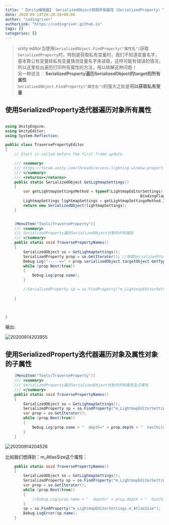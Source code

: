 ```yaml
---
title: "【Unity编辑器】 SerializedObject获取所有属性（SerializedProperty）"
date: 2020-09-14T20:20:28+08:00
author: "codingriver"
authorLink: "https://codingriver.github.io"
tags: []
categories: []
---
```


> unity editor当使用`SerializedObject.FindProperty("属性名")`获取`SerializedProperty`时，特别是获取私有变量时，我们不知道变量名字，基本靠公有变量转私有变量猜测变量名字来读取，这样可能有错误的情况，所以这里给出遍历打印所有属性的方法，用以排解这种问题！  
> 另一种说法： **SerializedProperty遍历SerializedObject的target的所有属性**  
> `SerializedObject.FindProperty("属性名")`的强大之处是**可以获取私有变量**  

<!--more-->

## 使用SerializedProperty迭代器遍历对象所有属性
```csharp

using UnityEngine;
using UnityEditor;
using System.Reflection;

public class TraversePropertyEditor
{
    // Start is called before the first frame update

    /// <summary>
    /// https://forum.unity.com/threads/access-lighting-window-properties-in-script.328342/
    /// </summary>
    /// <returns></returns>
    public static SerializedObject GetLighmapSettings()
    {
        var getLightmapSettingsMethod = typeof(LightmapEditorSettings).GetMethod("GetLightmapSettings",
                                                            BindingFlags.Static | BindingFlags.NonPublic);
        LightmapSettings lightmapSettings = getLightmapSettingsMethod.Invoke(null, null) as LightmapSettings;
        return new SerializedObject(lightmapSettings);
    }


    [MenuItem("Tools/TraverseProperty")]
    /// <summary>
    /// SerializedProperty遍历SerializedObject对象的所有属性
    /// </summary>
    public static void TraversePropertyNames()
    {
        SerializedObject so = GetLighmapSettings();
        SerializedProperty prop = so.GetIterator(); //获取SerializedProperty迭代器
        Debug.Log("----->>" + prop.serializedObject.targetObject.GetType().FullName);//获取target的类名（class名字）
        while (prop.Next(true))
        {
            Debug.Log(prop.name);
        }

        //SerializedProperty sp = so.FindProperty("m_LightmapEditorSettings"); //根据获取的name通过FindProperty获取该变量，
        
    }

    

}

```

输出:

![20200914203955](https://cdn.jsdelivr.net/gh/codingriver/cdn/texs/SerializedObject获取所有属性/20200914203955.png)


## 使用SerializedProperty迭代器遍历对象及属性对象的子属性

```csharp
    [MenuItem("Tools/TraverseProperty")]
    /// <summary>
    /// SerializedProperty遍历SerializedObject对象的所有属性及子属性
    /// </summary>
    public static void TraversePropertyNames()
    {
        SerializedObject so = GetLighmapSettings();
        SerializedProperty sp = so.FindProperty("m_LightmapEditorSettings");
        var prop = so.GetIterator();
        while (prop.Next(true))
        {
            Debug.Log(prop.name + "  depth=" + prop.depth + "  hasChildren=" + prop.hasChildren);
        }
    }
```

![20200914204526](https://cdn.jsdelivr.net/gh/codingriver/cdn/texs/SerializedObject获取所有属性/20200914204526.png)

比如我们想得到：m_AtlasSize这个属性：

```csharp
    public static void TraversePropertyNames()
    {
        SerializedObject so = GetLighmapSettings();
        SerializedProperty sp = so.FindProperty("m_LightmapEditorSettings");
        var prop = so.GetIterator();
        while (prop.Next(true))
        {
            //Debug.Log(prop.name + "  depth=" + prop.depth + "  hasChildren=" + prop.hasChildren);
        }
        sp = so.FindProperty("m_LightmapEditorSettings.m_AtlasSize");
        Debug.LogError(sp.name);
    }

```
